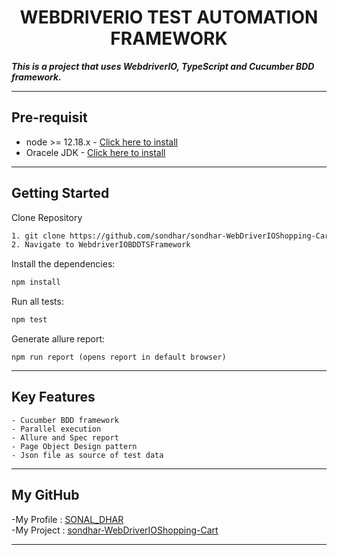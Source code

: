 <h1 align="center"> WEBDRIVERIO TEST AUTOMATION FRAMEWORK </h1>

***This is a project that uses WebdriverIO, TypeScript and Cucumber BDD framework.***

---

## Pre-requisit
-   node >= 12.18.x - [Click here to install](https://nodejs.org/en/download/)
-   Oracele JDK - [Click here to install](https://www.oracle.com/java/technologies/downloads/)

---

## Getting Started
Clone Repository
```bash
1. git clone https://github.com/sondhar/sondhar-WebDriverIOShopping-Cart.git
2. Navigate to WebdriverIOBDDTSFramework
```

Install the dependencies:
```bash
npm install
```

Run all tests:
```bash
npm test
```

Generate allure report:
```
npm run report (opens report in default browser)
```
---

## Key Features
	- Cucumber BDD framework
	- Parallel execution
	- Allure and Spec report
	- Page Object Design pattern
	- Json file as source of test data

---

## My GitHub

-My Profile : [SONAL_DHAR](https://github.com/sondhar) <br>
-My Project : [sondhar-WebDriverIOShopping-Cart](https://github.com/sondhar/sondhar-WebDriverIOShopping-Cart.git)

---